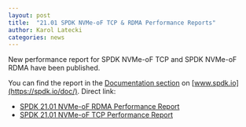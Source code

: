 ```yaml
---
layout: post
title:  "21.01 SPDK NVMe-oF TCP & RDMA Performance Reports"
author: Karol Latecki
categories: news
---
```


New performance report for SPDK NVMe-oF TCP and SPDK NVMe-oF RDMA have been published.

You can find the report in the [Documentation section](https://spdk.io/doc/) on [www.spdk.io](https://spdk.io/doc/).
Direct link:

- [SPDK 21.01 NVMe-oF RDMA Performance Report](https://review.spdk.io/download/performance-reports/SPDK_rdma_perf_report_2101.pdf)
- [SPDK 21.01 NVMe-oF TCP Performance Report](https://review.spdk.io/download/performance-reports/SPDK_tcp_perf_report_2101.pdf)
